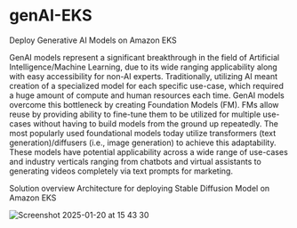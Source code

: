 # genAI-EKS
Deploy Generative AI Models on Amazon EKS

GenAI models represent a significant breakthrough in the field of Artificial Intelligence/Machine Learning, due to its wide ranging applicability along with easy accessibility for non-AI experts. Traditionally, utilizing AI meant creation of a specialized model for each specific use-case, which required a huge amount of compute and human resources each time. GenAI models overcome this bottleneck by creating Foundation Models (FM). FMs allow reuse by providing ability to fine-tune them to be utilized for multiple use-cases without having to build models from the ground up repeatedly. The most popularly used foundational models today utilize transformers (text generation)/diffusers (i.e., image generation) to achieve this adaptability. These models have potential applicability across a wide range of use-cases and industry verticals ranging from chatbots and virtual assistants to generating videos completely via text prompts for marketing.

Solution overview
Architecture for deploying Stable Diffusion Model on Amazon EKS

![Screenshot 2025-01-20 at 15 43 30](https://github.com/user-attachments/assets/534002cc-43ae-45c9-9220-5079a6bb16b5)
